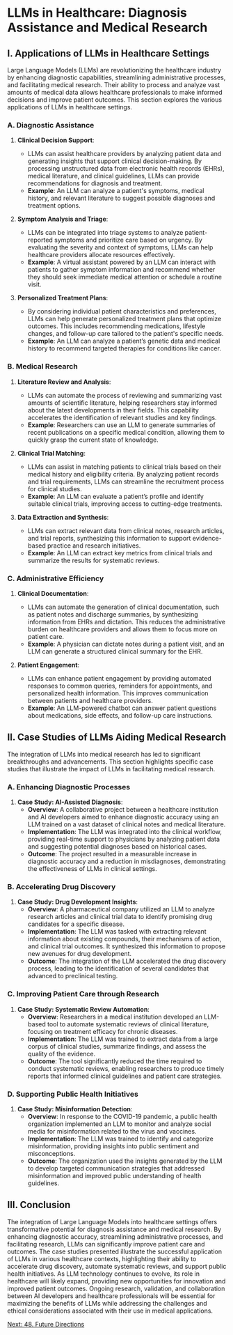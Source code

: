 # LLMs in Healthcare: Diagnosis Assistance and Medical Research

## I. Applications of LLMs in Healthcare Settings

Large Language Models (LLMs) are revolutionizing the healthcare industry by enhancing diagnostic capabilities, streamlining administrative processes, and facilitating medical research. Their ability to process and analyze vast amounts of medical data allows healthcare professionals to make informed decisions and improve patient outcomes. This section explores the various applications of LLMs in healthcare settings.

### A. Diagnostic Assistance

1. **Clinical Decision Support**:
   - LLMs can assist healthcare providers by analyzing patient data and generating insights that support clinical decision-making. By processing unstructured data from electronic health records (EHRs), medical literature, and clinical guidelines, LLMs can provide recommendations for diagnosis and treatment.
   - **Example**: An LLM can analyze a patient's symptoms, medical history, and relevant literature to suggest possible diagnoses and treatment options.

2. **Symptom Analysis and Triage**:
   - LLMs can be integrated into triage systems to analyze patient-reported symptoms and prioritize care based on urgency. By evaluating the severity and context of symptoms, LLMs can help healthcare providers allocate resources effectively.
   - **Example**: A virtual assistant powered by an LLM can interact with patients to gather symptom information and recommend whether they should seek immediate medical attention or schedule a routine visit.

3. **Personalized Treatment Plans**:
   - By considering individual patient characteristics and preferences, LLMs can help generate personalized treatment plans that optimize outcomes. This includes recommending medications, lifestyle changes, and follow-up care tailored to the patient's specific needs.
   - **Example**: An LLM can analyze a patient’s genetic data and medical history to recommend targeted therapies for conditions like cancer.

### B. Medical Research

1. **Literature Review and Analysis**:
   - LLMs can automate the process of reviewing and summarizing vast amounts of scientific literature, helping researchers stay informed about the latest developments in their fields. This capability accelerates the identification of relevant studies and key findings.
   - **Example**: Researchers can use an LLM to generate summaries of recent publications on a specific medical condition, allowing them to quickly grasp the current state of knowledge.

2. **Clinical Trial Matching**:
   - LLMs can assist in matching patients to clinical trials based on their medical history and eligibility criteria. By analyzing patient records and trial requirements, LLMs can streamline the recruitment process for clinical studies.
   - **Example**: An LLM can evaluate a patient’s profile and identify suitable clinical trials, improving access to cutting-edge treatments.

3. **Data Extraction and Synthesis**:
   - LLMs can extract relevant data from clinical notes, research articles, and trial reports, synthesizing this information to support evidence-based practice and research initiatives.
   - **Example**: An LLM can extract key metrics from clinical trials and summarize the results for systematic reviews.

### C. Administrative Efficiency

1. **Clinical Documentation**:
   - LLMs can automate the generation of clinical documentation, such as patient notes and discharge summaries, by synthesizing information from EHRs and dictation. This reduces the administrative burden on healthcare providers and allows them to focus more on patient care.
   - **Example**: A physician can dictate notes during a patient visit, and an LLM can generate a structured clinical summary for the EHR.

2. **Patient Engagement**:
   - LLMs can enhance patient engagement by providing automated responses to common queries, reminders for appointments, and personalized health information. This improves communication between patients and healthcare providers.
   - **Example**: An LLM-powered chatbot can answer patient questions about medications, side effects, and follow-up care instructions.

## II. Case Studies of LLMs Aiding Medical Research

The integration of LLMs into medical research has led to significant breakthroughs and advancements. This section highlights specific case studies that illustrate the impact of LLMs in facilitating medical research.

### A. Enhancing Diagnostic Processes

1. **Case Study: AI-Assisted Diagnosis**:
   - **Overview**: A collaborative project between a healthcare institution and AI developers aimed to enhance diagnostic accuracy using an LLM trained on a vast dataset of clinical notes and medical literature.
   - **Implementation**: The LLM was integrated into the clinical workflow, providing real-time support to physicians by analyzing patient data and suggesting potential diagnoses based on historical cases.
   - **Outcome**: The project resulted in a measurable increase in diagnostic accuracy and a reduction in misdiagnoses, demonstrating the effectiveness of LLMs in clinical settings.

### B. Accelerating Drug Discovery

1. **Case Study: Drug Development Insights**:
   - **Overview**: A pharmaceutical company utilized an LLM to analyze research articles and clinical trial data to identify promising drug candidates for a specific disease.
   - **Implementation**: The LLM was tasked with extracting relevant information about existing compounds, their mechanisms of action, and clinical trial outcomes. It synthesized this information to propose new avenues for drug development.
   - **Outcome**: The integration of the LLM accelerated the drug discovery process, leading to the identification of several candidates that advanced to preclinical testing.

### C. Improving Patient Care through Research

1. **Case Study: Systematic Review Automation**:
   - **Overview**: Researchers in a medical institution developed an LLM-based tool to automate systematic reviews of clinical literature, focusing on treatment efficacy for chronic diseases.
   - **Implementation**: The LLM was trained to extract data from a large corpus of clinical studies, summarize findings, and assess the quality of the evidence.
   - **Outcome**: The tool significantly reduced the time required to conduct systematic reviews, enabling researchers to produce timely reports that informed clinical guidelines and patient care strategies.

### D. Supporting Public Health Initiatives

1. **Case Study: Misinformation Detection**:
   - **Overview**: In response to the COVID-19 pandemic, a public health organization implemented an LLM to monitor and analyze social media for misinformation related to the virus and vaccines.
   - **Implementation**: The LLM was trained to identify and categorize misinformation, providing insights into public sentiment and misconceptions.
   - **Outcome**: The organization used the insights generated by the LLM to develop targeted communication strategies that addressed misinformation and improved public understanding of health guidelines.

## III. Conclusion

The integration of Large Language Models into healthcare settings offers transformative potential for diagnosis assistance and medical research. By enhancing diagnostic accuracy, streamlining administrative processes, and facilitating research, LLMs can significantly improve patient care and outcomes. The case studies presented illustrate the successful application of LLMs in various healthcare contexts, highlighting their ability to accelerate drug discovery, automate systematic reviews, and support public health initiatives. As LLM technology continues to evolve, its role in healthcare will likely expand, providing new opportunities for innovation and improved patient outcomes. Ongoing research, validation, and collaboration between AI developers and healthcare professionals will be essential for maximizing the benefits of LLMs while addressing the challenges and ethical considerations associated with their use in medical applications.

[Next: 48. Future Directions](./48_future_directions_multimodal_models_reasoning_capabilities_and_beyond.md)